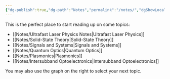 ```yaml
---
{"dg-publish":true,"dg-path":"Notes","permalink":"/notes/","dgShowLocalGraph":true,"updated":"2025-01-23T11:21:15.000+01:00"}
---
```


This is the perfect place to start reading up on some topics:
- [[Notes/Ultrafast Laser Physics Notes\|Ultrafast Laser Physics]]
- [[Notes/Solid-State Theory\|Solid-State Theory]]
- [[Notes/Signals and Systems\|Signals and Systems]]
- [[Notes/Quantum Optics\|Quantum Optics]]
- [[Notes/Plasmonics\|Plasmonics]]
- [[Notes/Intersubband Optoelectronics\|Intersubband Optoelectronics]]

You may also use the graph on the right to select your next topic.